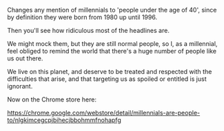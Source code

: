 Changes any mention of millennials to 'people under the age of 40', since by definition they were born from 1980 up until 1996. 

Then you'll see how ridiculous most of the headlines are.

We might mock them, but they are still normal people, so I, as a millennial, feel obliged to remind the world that there's a huge number of people like us out there.

We live on this planet, and deserve to be treated and respected with the difficulties that arise, and that targeting us as spoiled or entitled is just ignorant.

Now on the Chrome store here:

https://chrome.google.com/webstore/detail/millennials-are-people-to/nlgkimcegcpjbihecjbbohmmfnohapfg
